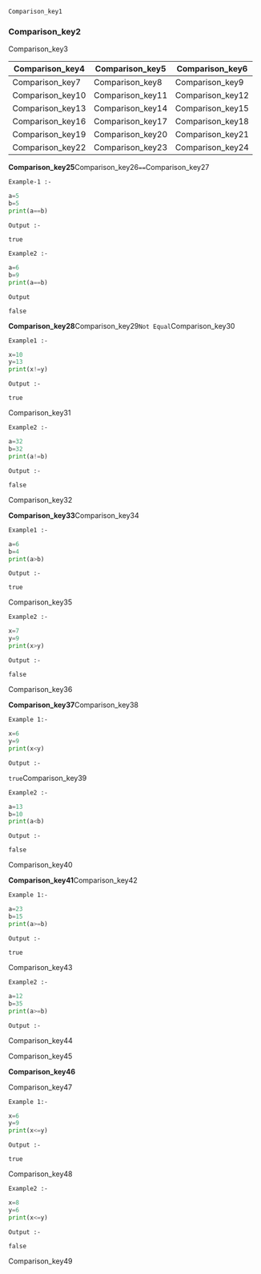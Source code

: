 ```ngMeta
Comparison_key1
```
### Comparison_key2
Comparison_key3


|Comparison_key4|Comparison_key5|Comparison_key6|
|---|---|---|
|Comparison_key7|Comparison_key8|Comparison_key9|
|Comparison_key10|Comparison_key11|Comparison_key12|
|Comparison_key13|Comparison_key14|Comparison_key15|
|Comparison_key16|Comparison_key17|Comparison_key18|
|Comparison_key19|Comparison_key20|Comparison_key21|
|Comparison_key22|Comparison_key23|Comparison_key24|
**Comparison_key25**Comparison_key26`==`Comparison_key27

`Example-1 :-`

```python
a=5
b=5
print(a==b)
```
`Output :-`

`true `


`Example2 :-`

```python
a=6
b=9
print(a==b)
```
`Output`

`false`

**Comparison_key28**Comparison_key29`Not Equal`Comparison_key30


`Example1 :-`

```python
x=10
y=13
print(x!=y)
```
`Output :-`

`true`

Comparison_key31


`Example2 :-`

```python
a=32
b=32
print(a!=b)
```
`Output :-`

`false`

Comparison_key32


**Comparison_key33**Comparison_key34


`Example1 :-`

```python
a=6
b=4
print(a>b) 
```
`Output :-`

`true`

Comparison_key35

`Example2 :-`

```python
x=7
y=9
print(x>y)
```
`Output :-`

`false`

Comparison_key36


**Comparison_key37**Comparison_key38

`Example 1:-`

```python
x=6
y=9
print(x<y)
```
`Output :-`

`true`Comparison_key39


`Example2 :-`

```python
a=13
b=10
print(a<b)
```
`Output :-`

`false`

Comparison_key40


**Comparison_key41**Comparison_key42

`Example 1:-`

```python
a=23
b=15
print(a>=b) 
```
`Output :-`

`true`

Comparison_key43

`Example2 :-`

```python
a=12
b=35
print(a>=b)
```
`Output :-`

Comparison_key44

Comparison_key45

**Comparison_key46**

Comparison_key47

`Example 1:-`

```python
x=6
y=9
print(x<=y)
```
`Output :-`

`true`

Comparison_key48

`Example2 :-`

```python
x=8
y=6
print(x<=y)
```
`Output :-`

`false`

Comparison_key49